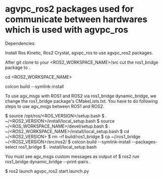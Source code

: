 # agvpc_ros2 packages used for communicate between hardwares which is used with agvpc_ros 

Dependencies:

Install Ros Kinetic, Ros2 Crystal, agvpc_ros to use agvpc_ros2 packages.

After git clone to your <ROS2_WORKSPACE_NAME>/src cut the ros1_bridge package to <another folder>. 

cd <ROS2_WORKSPACE_NAME>

colcon build --symlink-install

To use agv_msgs with ROS1 and ROS2 via ros1_bridge dynamic_bridge, we change the ros1_bridge package's CMakeLists.txt. You have to do following steps to use agv_msgs between ROS1 and ROS2.

$ source /opt/ros/<ROS_VERSION>/setup.bash
$ . ~/<ROS2_VERSION>/install/local_setup.bash
$ source ~/<ROS_WORKSPACE_NAME>/devel/setup.bash
$ . ~/<ROS2_WORKSPACE_NAME>/install/local_setup.bash
$ cd ~/<ROS2_VERSION>
$ rm -rf build/ros1_bridge
$ cp ~/<another folder>/ros1_bridge ~/<ROS2_VERSION>/src/ros2/
$ colcon build --symlink-install --packages-select ros1_bridge
$ . install/local_setup.bash

You must see agv_msgs custom messages as output of $ ros2 run ros1_bridge dynamic_bridge --print-pairs .

$ ros2 launch agvpc_ros2 start.launch.py
